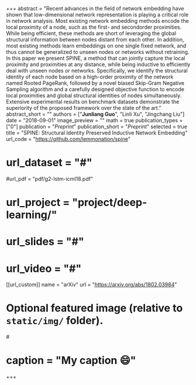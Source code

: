 +++
abstract = "Recent advances in the field of network embedding have shown that low-dimensional network representation is playing a critical role in network analysis. Most existing network embedding methods encode the local proximity of a node, such as the first- and secondorder proximities. While being efficient, these methods are short of leveraging the global structural information between nodes distant from each other. In addition, most existing methods learn embeddings on one single fixed network, and thus cannot be generalized to unseen nodes or networks without retraining. In this paper we present SPINE, a method that can jointly capture the local proximity and proximities at any distance, while being inductive to efficiently deal with unseen nodes or networks. Specifically, we identify the structural identity of each node based on a high-order proximity of the network named Rooted PageRank, followed by a novel biased Skip-Gram Negative Sampling algorithm and a carefully designed objective function to encode local proximities and global structural identities of nodes simultaneously. Extensive experimental results on benchmark datasets demonstrate the superiority of the proposed framework over the state of the art."
abstract_short = ""
authors = ["**Junliang Guo**", "Linli Xu", "Jingchang Liu"]
date = "2018-09-01"
image_preview = ""
math = true
publication_types = ["0"]
publication = "*Preprint*"
publication_short = "*Preprint*"
selected = true
title = "SPINE: Structural Identity Preserved Inductive Network Embedding"
url_code = "https://github.com/lemmonation/spine"
# url_dataset = "#"
#url_pdf = "pdf/g2-lstm-icml18.pdf"
# url_project = "project/deep-learning/"
# url_slides = "#"
# url_video = "#"

[[url_custom]]
name = "arXiv"
url = "https://arxiv.org/abs/1802.03984"

# Optional featured image (relative to `static/img/` folder).
#<!-- [header]
#image = "headers/bubbles-wide.jpg" -->
# caption = "My caption :smile:"

+++
